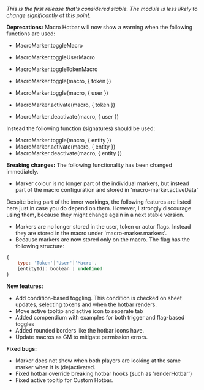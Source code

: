 _This is the first release that's considered stable. The module is less likely to change significantly at this point._

**Deprecations:**
Macro Hotbar will now show a warning when the following functions are used:

- MacroMarker.toggleMacro
- MacroMarker.toggleUserMacro
- MacroMarker.toggleTokenMacro

- MacroMarker.toggle(macro, { token })
- MacroMarker.toggle(macro, { user })
- MacroMarker.activate(macro, { token })
- MacroMarker.deactivate(macro, { user })

Instead the following function (signatures) should be used:

- MacroMarker.toggle(macro, { entity })
- MacroMarker.activate(macro, { entity })
- MacroMarker.deactivate(macro, { entity })

**Breaking changes:**
The following functionality has been changed immediately.
- Marker colour is no longer part of the individual markers, but instead part of the macro configuration and stored in 'macro-marker.activeData'

Despite being part of the inner workings, the following features are listed here just in case you do depend on them.
However, I strongly discourage using them, because they might change again in a next stable version.

- Markers are no longer stored in the user, token or actor flags. Instead they are stored in the macro under 'macro-marker.markers'.
- Because markers are now stored only on the macro. The flag has the following structure:
```js
{
    type: 'Token'|'User'|'Macro',
    [entityId]: boolean | undefined
}
```

**New features:**
- Add condition-based toggling. This condition is checked on sheet updates, selecting tokens and when the hotbar renders.
- Move active tooltip and active icon to separate tab
- Added compendium with examples for both trigger and flag-based toggles
- Added rounded borders like the hotbar icons have.
- Update macros as GM to mitigate permission errors.

**Fixed bugs:**
- Marker does not show when both players are looking at the same marker when it is (de)activated.
- Fixed hotbar override breaking hotbar hooks (such as 'renderHotbar')
- Fixed active tooltip for Custom Hotbar.
